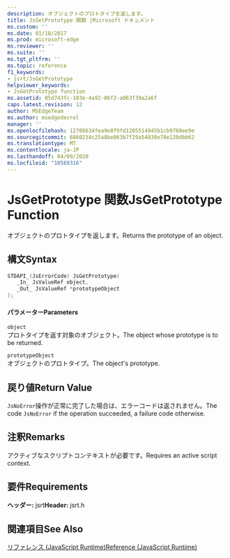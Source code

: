```yaml
---
description: オブジェクトのプロトタイプを返します。
title: JsGetPrototype 関数 |Microsoft ドキュメント
ms.custom: ''
ms.date: 01/18/2017
ms.prod: microsoft-edge
ms.reviewer: ''
ms.suite: ''
ms.tgt_pltfrm: ''
ms.topic: reference
f1_keywords:
- jsrt/JsGetPrototype
helpviewer_keywords:
- JsGetPrototype function
ms.assetid: 05d743fc-103e-4a92-86f2-a063f39a2a6f
caps.latest.revision: 12
author: MSEdgeTeam
ms.author: msedgedevrel
manager: ''
ms.openlocfilehash: 12708634fea9e8f9fd1205514845b1cb9760ee9e
ms.sourcegitcommit: 6860234c25a8be863b7f29a54838e78e120dbb62
ms.translationtype: MT
ms.contentlocale: ja-JP
ms.lasthandoff: 04/09/2020
ms.locfileid: "10569316"
---
```

# <span data-ttu-id="10a79-103">JsGetPrototype 関数</span><span class="sxs-lookup"><span data-stu-id="10a79-103">JsGetPrototype Function</span></span>
<span data-ttu-id="10a79-104">オブジェクトのプロトタイプを返します。</span><span class="sxs-lookup"><span data-stu-id="10a79-104">Returns the prototype of an object.</span></span>  
  
## <span data-ttu-id="10a79-105">構文</span><span class="sxs-lookup"><span data-stu-id="10a79-105">Syntax</span></span>  
  
```cpp  
STDAPI_(JsErrorCode) JsGetPrototype(  
   _In_ JsValueRef object,  
   _Out_ JsValueRef *prototypeObject  
);  
```  
  
#### <span data-ttu-id="10a79-106">パラメーター</span><span class="sxs-lookup"><span data-stu-id="10a79-106">Parameters</span></span>  
 `object`  
 <span data-ttu-id="10a79-107">プロトタイプを返す対象のオブジェクト。</span><span class="sxs-lookup"><span data-stu-id="10a79-107">The object whose prototype is to be returned.</span></span>  
  
 `prototypeObject`  
 <span data-ttu-id="10a79-108">オブジェクトのプロトタイプ。</span><span class="sxs-lookup"><span data-stu-id="10a79-108">The object's prototype.</span></span>  
  
## <span data-ttu-id="10a79-109">戻り値</span><span class="sxs-lookup"><span data-stu-id="10a79-109">Return Value</span></span>  
 <span data-ttu-id="10a79-110">`JsNoError`操作が正常に完了した場合は、エラーコードは返されません。</span><span class="sxs-lookup"><span data-stu-id="10a79-110">The code `JsNoError` if the operation succeeded, a failure code otherwise.</span></span>  
  
## <span data-ttu-id="10a79-111">注釈</span><span class="sxs-lookup"><span data-stu-id="10a79-111">Remarks</span></span>  
 <span data-ttu-id="10a79-112">アクティブなスクリプトコンテキストが必要です。</span><span class="sxs-lookup"><span data-stu-id="10a79-112">Requires an active script context.</span></span>  
  
## <span data-ttu-id="10a79-113">要件</span><span class="sxs-lookup"><span data-stu-id="10a79-113">Requirements</span></span>  
 <span data-ttu-id="10a79-114">**ヘッダー:** jsrt</span><span class="sxs-lookup"><span data-stu-id="10a79-114">**Header:** jsrt.h</span></span>  
  
## <span data-ttu-id="10a79-115">関連項目</span><span class="sxs-lookup"><span data-stu-id="10a79-115">See Also</span></span>  
 [<span data-ttu-id="10a79-116">リファレンス (JavaScript Runtime)</span><span class="sxs-lookup"><span data-stu-id="10a79-116">Reference (JavaScript Runtime)</span></span>](../chakra-hosting/reference-javascript-runtime.md)